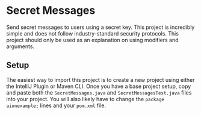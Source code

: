 # Secret Messages

Send secret messages to users using a secret key. This project is incredibly simple and does not follow industry-standard security protocols. This project should only be used as an explanation on using modifiers and arguments.

## Setup

The easiest way to import this project is to create a new project using either the IntelliJ Plugin or Maven CLI. Once you have a base project setup, copy and paste both the `SecretMessages.java` and `SecretMessagesTest.java` files into your project. You will also likely have to change the `package aionexample;` lines and your `pom.xml` file.
